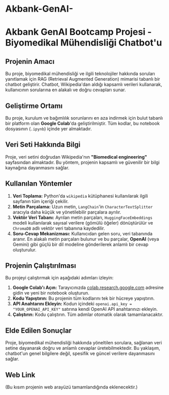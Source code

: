 # Akbank-GenAI-
# Akbank GenAI Bootcamp Projesi - Biyomedikal Mühendisliği Chatbot'u

## Projenin Amacı
Bu proje, biyomedikal mühendisliği ve ilgili teknolojiler hakkında soruları yanıtlamak için RAG (Retrieval Augmented Generation) mimarisi tabanlı bir chatbot geliştirir. Chatbot, Wikipedia'dan aldığı kapsamlı verileri kullanarak, kullanıcının sorularına en alakalı ve doğru cevapları sunar.

## Geliştirme Ortamı
Bu proje, kurulum ve bağımlılık sorunlarını en aza indirmek için bulut tabanlı bir platform olan **Google Colab**'da geliştirilmiştir. Tüm kodlar, bu notebook dosyasının (`.ipynb`) içinde yer almaktadır.

## Veri Seti Hakkında Bilgi
Proje, veri setini doğrudan Wikipedia'nın **"Biomedical engineering"** sayfasından almaktadır. Bu yöntem, projenin kapsamlı ve güvenilir bir bilgi kaynağına dayanmasını sağlar.

## Kullanılan Yöntemler
1.  **Veri Toplama:** Python'da `wikipedia` kütüphanesi kullanılarak ilgili sayfanın tüm içeriği çekilir.
2.  **Metin Parçalama:** Uzun metin, `LangChain`'in `CharacterTextSplitter` aracıyla daha küçük ve yönetilebilir parçalara ayrılır.
3.  **Vektör Veri Tabanı:** Ayrılan metin parçaları, `HuggingFaceEmbeddings` modeli kullanılarak sayısal verilere (gömülü öğeler) dönüştürülür ve `ChromaDB` adlı vektör veri tabanına kaydedilir.
4.  **Soru-Cevap Mekanizması:** Kullanıcıdan gelen soru, veri tabanında aranır. En alakalı metin parçaları bulunur ve bu parçalar, **OpenAI** (veya Gemini) gibi güçlü bir dil modeline gönderilerek anlamlı bir cevap oluşturulur.

## Projenin Çalıştırılması
Bu projeyi çalıştırmak için aşağıdaki adımları izleyin:

1.  **Google Colab'ı Açın:** Tarayıcınızda [colab.research.google.com](https://colab.research.google.com/) adresine gidin ve yeni bir notebook oluşturun.
2.  **Kodu Yapıştırın:** Bu projenin tüm kodlarını tek bir hücreye yapıştırın.
3.  **API Anahtarını Ekleyin:** Kodun içindeki `openai.api_key = "YOUR_OPENAI_API_KEY"` satırına kendi OpenAI API anahtarınızı ekleyin.
4.  **Çalıştırın:** Kodu çalıştırın. Tüm adımlar otomatik olarak tamamlanacaktır.

## Elde Edilen Sonuçlar
Proje, biyomedikal mühendisliği hakkında yöneltilen sorulara, sağlanan veri setine dayanarak doğru ve anlamlı cevaplar üretebilmektedir. Bu yaklaşım, chatbot'un genel bilgilere değil, spesifik ve güncel verilere dayanmasını sağlar.

## Web Link
(Bu kısım projenin web arayüzü tamamlandığında eklenecektir.)
